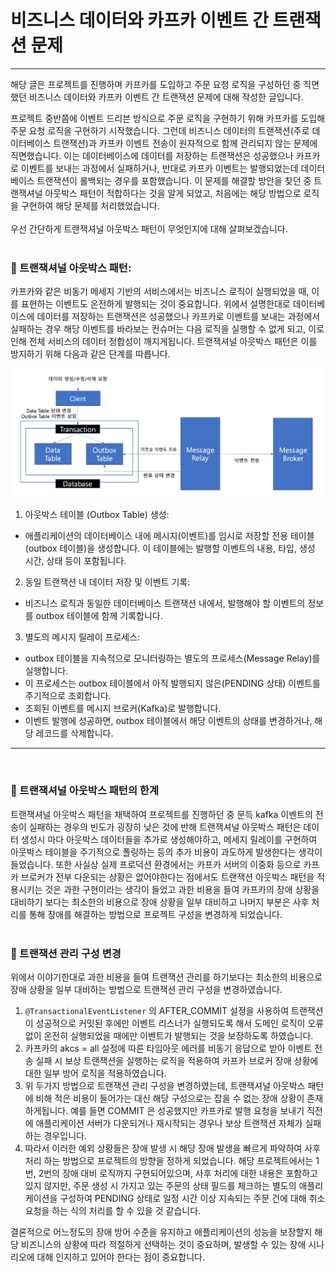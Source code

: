 # 비즈니스 데이터와 카프카 이벤트 간 트랜잭션 문제

--- 
해당 글은 프로젝트를 진행하며 카프카를 도입하고 주문 요청 로직을 구성하던 중 직면했던
비즈니스 데이터와 카프카 이벤트 간 트랜잭션 문제에 대해 작성한 글입니다.
<br>

프로젝트 중반쯤에 이벤트 드리븐 방식으로 주문 로직을 구현하기 위해 카프카를 도입해 주문 요청 로직을
구현하기 시작했습니다. 그런데 비즈니스 데이터의 트랜잭션(주로 데이터베이스 트랜잭션)과 카프카 이벤트 
전송이 원자적으로 함께 관리되지 않는 문제에 직면했습니다. 이는 데이터베이스에 데이터를 저장하는 트랜잭션은 
성공했으나 카프카로 이벤트를 보내는 과정에서 실패하거나, 반대로 카프카 이벤트는 발행되었는데 데이터베이스 
트랜잭션이 롤백되는 경우를 포함했습니다. 이 문제를 해결할 방안을 찾던 중 트랜잭셔널 아웃박스 패턴이 
적합하다는 것을 알게 되었고, 처음에는 해당 방법으로 로직을 구현하여 해당 문제를 처리했었습니다. <br>
<br>
우선 간단하게 트랜잭셔널 아웃박스 패턴이 무엇인지에 대해 살펴보겠습니다.
<br></br>

### 📌 트랜잭셔널 아웃박스 패턴:
카프카와 같은 비동기 메세지 기반의 서비스에서는 비즈니스 로직이 실행되었을 때, 이를 표현하는 이벤트도 
온전하게 발행되는 것이 중요합니다. 위에서 설명한대로 데이터베이스에 데이터를 저장하는 트랜잭션은 성공했으나
카프카로 이벤트를 보내는 과정에서 실패하는 경우 해당 이벤트를 바라보는 컨슈머는 다음 로직을 실행할 수 없게 
되고, 이로 인해 전체 서비스의 데이터 정합성이 깨지게됩니다. 트랜잭셔널 아웃박스 패턴은 이를 방지하기 위해
다음과 같은 단계를 따릅니다.
<br>

![아웃박스 패턴](images/outbox.png)

1. 아웃박스 테이블 (Outbox Table) 생성: 
- 애플리케이션의 데이터베이스 내에 메시지(이벤트)를 임시로 저장할 전용 테이블(outbox 테이블)을 생성합니다.
이 테이블에는 발행할 이벤트의 내용, 타입, 생성 시간, 상태 등이 포함됩니다.
2. 동일 트랜잭션 내 데이터 저장 및 이벤트 기록:
- 비즈니스 로직과 동일한 데이터베이스 트랜잭션 내에서, 발행해야 할 이벤트의 정보를 outbox 테이블에 
함께 기록합니다.
3. 별도의 메시지 릴레이 프로세스:
- outbox 테이블을 지속적으로 모니터링하는 별도의 프로세스(Message Relay)를 실행합니다.
- 이 프로세스는 outbox 테이블에서 아직 발행되지 않은(PENDING 상태) 이벤트를 주기적으로 조회합니다.
- 조회된 이벤트를 메시지 브로커(Kafka)로 발행합니다.
- 이벤트 발행에 성공하면, outbox 테이블에서 해당 이벤트의 상태를 변경하거나, 해당 레코드를 삭제합니다.

---
<br>

### 📌 트랜잭셔널 아웃박스 패턴의 한계
트랜잭셔널 아웃박스 패턴을 채택하여 프로젝트를 진행하던 중 문득  kafka 이벤트의 전송이 실패하는 경우의 
빈도가 굉장히 낮은 것에 반해 트랜잭셔널 아웃박스 패턴은 데이터 생성시 마다 아웃박스 데이터들을 추가로 
생성해야하고, 메세지 릴레이를 구현하여 아웃박스 테이블을 주기적으로 폴링하는 등의 추가 비용이 과도하게 
발생한다는 생각이 들었습니다. 또한 사실상 실제 프로덕션 환경에서는 카프카 서버의 이중화 등으로 카프카
브로커가 전부 다운되는 상황은 없어야한다는 점에서도 트랜잭션 아웃박스 패턴을 적용시키는 것은 과한 구현이라는
생각이 들었고 과한 비용을 들여 카프카의 장애 상황을 대비하기 보다는 최소한의 비용으로 장애 상황을 일부 대비하고
나머지 부분은 사후 처리를 통해 장애를 해결하는 방법으로 프로젝트 구성을 변경하게 되었습니다.
<br></br>

### 📌 트랜잭션 관리 구성 변경
위에서 이야기한대로 과한 비용을 들여 트랜잭션 관리를 하기보다는 최소한의 비용으로 장애 상황을 일부 대비하는
방법으로 트랜잭션 관리 구성을 변경하였습니다. 
1. ```@TransactionalEventListener``` 의 AFTER_COMMIT 설정을 사용하여 트랜잭션이 성공적으로 커밋된 
후에만 이벤트 리스너가 실행되도록 해서 도메인 로직이 오류 없이 온전히 실행되었을 때에만 이벤트가 발행되는 것을 
보장하도록 하였습니다.
2. 카프카의 akcs = all 설정에 따른 타임아웃 에러를 비동기 응답으로 받아 이벤트 전송 실패 시 보상 트랜잭션을 
실행하는 로직을 적용하여 카프카 브로커 장애 상황에 대한 일부 방어 로직을 적용하였습니다.
3. 위 두가지 방법으로 트랜잭션 관리 구성을 변경하였는데, 트랜잭셔널 아웃박스 패턴에 비해 적은 비용이 들어가는 대신
해당 구성으로는 잡을 수 없는 장애 상황이 존재하게됩니다. 예를 들면 COMMIT 은 성공했지만 카프카로 발행 요청을 보내기 
직전에 애플리케이션 서버가 다운되거나 재시작되는 경우나 보상 트랜잭션 자체가 실패하는 경우입니다.
4. 따라서 이러한 예외 상황들은 장애 발생 시 해당 장애 발생을 빠르게 파악하여 사후 처리 하는 방법으로 프로젝트의 방향을 
정하게 되었습니다. 해당 프로젝트에서는 1번, 2번의 장애 대비 로직까지 구현되어있으며, 사후 처리에 대한 내용은 포함하고 
있지 않지만, 주문 생성 시 가지고 있는 주문의 상태 필드를 체크하는 별도의 애플리케이션을 구성하여 PENDING 상태로 일정
시간 이상 지속되는 주문 건에 대해 취소 요청을 하는 식의 처리를 할 수 있을 것 같습니다.

결론적으로 어느정도의 장애 방어 수준을 유지하고 애플리케이션의 성능을 보장할지 해당 비즈니스의 상황에 따라 적절하게 
선택하는 것이 중요하며, 발생할 수 있는 장애 시나리오에 대해 인지하고 있어야 한다는 점이 중요합니다.








